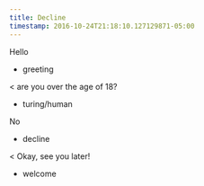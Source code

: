 ```yaml
---
title: Decline
timestamp: 2016-10-24T21:18:10.127129871-05:00
---
```


Hello
* greeting

< are you over the age of 18?
* turing/human

No
* decline

< Okay, see you later!
* welcome
